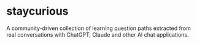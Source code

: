 # staycurious
A community-driven collection of learning question paths extracted from real conversations with ChatGPT, Claude and other AI chat applications.
